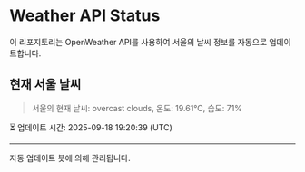 
# Weather API Status

이 리포지토리는 OpenWeather API를 사용하여 서울의 날씨 정보를 자동으로 업데이트합니다.

## 현재 서울 날씨
> 서울의 현재 날씨: overcast clouds, 온도: 19.61°C, 습도: 71%

⏳ 업데이트 시간: 2025-09-18 19:20:39 (UTC)

---
자동 업데이트 봇에 의해 관리됩니다.
